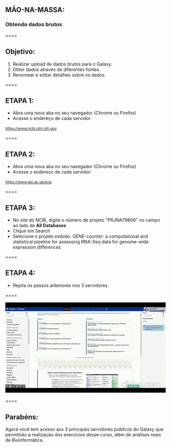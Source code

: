 ## MÃO-NA-MASSA:

### Obtendo dados brutos

====

## Objetivo:

1. Realizar upload de dados brutos para o Galaxy. 
2. Obter dados através de diferentes fontes. 
3. Renomear e editar detalhes sobre os dados.

====

## ETAPA 1:

- Abra uma nova aba no seu navegador (Chrome ou Firefox)
- Acesse o endereço de cada servidor:

<small> https://www.ncbi.nlm.nih.gov </small>

====

## ETAPA 2:

- Abra uma nova aba no seu navegador (Chrome ou Firefox)
- Acesse o endereço de cada servidor:

<small> https://www.ebi.ac.uk/ena </small>

====

## ETAPA 3:

- No site do NCBI, digite o número de projeto "PRJNA79809" no campo ao lado de **All Databases**
- Clique em Search
- Selecione o projeto exibido: GENE-counter: a computational and statistical pipeline for assessing RNA-Seq data for genome-wide expression differences 

====

## ETAPA 4:

- Repita os passos anteriores nos 3 servidores.

====

![avatar][avatar]

[avatar]: ../shared/img/hands1.gif

====

## Parabéns:

Agora você tem acesso aos 3 principais servidores públicos do Galaxy que permitirão a realização dos exercícios desse curso, além de análises reais de Bioinformática.
